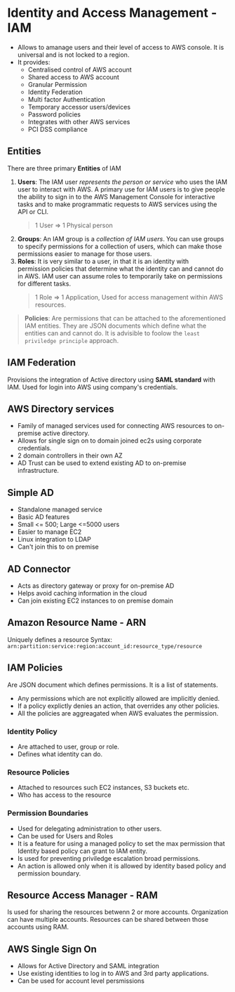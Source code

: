 # Identity and Access Management - IAM
* Allows to amanage users and their level of access to AWS console. It is universal and is not locked to a region.
* It provides:
    * Centralised control of AWS account
    * Shared access to AWS account
    * Granular Permission
    * Identity Federation
    * Multi factor Authentication
    * Temporary accessor users/devices
    * Password policies
    * Integrates with other AWS services
    * PCI DSS compliance

## Entities

There are three primary **Entities** of IAM
1. **Users**: The IAM user *represents the person or service* who uses the IAM user to interact with AWS. A primary use for IAM users is to give people the ability to sign in to the AWS Management Console for interactive tasks and to make programmatic requests to AWS services using the API or CLI. 
    > 1 User => 1 Physical person
2. **Groups**: An IAM group is a *collection of IAM users*. You can use groups to specify permissions for a collection of users, which can make those permissions easier to manage for those users.
3. **Roles**: It is very similar to a user, in that it is an identity with permission policies that determine what the identity can and cannot do in AWS. IAM user can assume roles to temporarily take on permissions for different tasks.
    > 1 Role => 1 Application, Used for access management within AWS resources.

> **Policies**: Are permissions that can be attached to the aforementioned IAM entities. They are JSON documents which define what the entities can and cannot do. It is advisible to foolow the `least priviledge principle` approach.

## IAM Federation
Provisions the integration of Active directory using **SAML standard** with IAM. Used for login into AWS using company's credentials.

## AWS Directory services
* Family of managed services used for connecting AWS resources to on-premise active directory.
* Allows for single sign on to domain joined ec2s using corporate credentials.
* 2 domain controllers in their own AZ
* AD Trust can be used to extend existing AD to on-premise infrastructure.

## Simple AD
* Standalone managed service
* Basic AD features
* Small <= 500; Large <=5000 users
* Easier to manage EC2 
* Linux integration to LDAP
* Can't join this to on premise

## AD Connector
* Acts as directory gateway or proxy for on-premise AD
* Helps avoid caching information in the cloud
* Can join existing EC2 instances to on premise domain

## Amazon Resource Name - ARN
Uniquely defines a resource
Syntax: `arn:partition:service:region:account_id:resource_type/resource`

## IAM Policies
Are JSON document which defines permissions. It is a list of statements.
- Any permissions which are not explicitly allowed are implicitly denied.
- If a policy explictly denies an action, that overrides any other policies.
- All the policies are aggreagated when AWS evaluates the permission.

### Identity Policy
- Are attached to user, group or role.
- Defines what identity can do.
### Resource Policies
- Attached to resources such EC2 instances, S3 buckets etc.
- Who has access to the resource
### Permission Boundaries
- Used for delegating administration to other users.
- Can be used for Users and Roles 
- It is a feature for using a managed policy to set the max permission that Identity based policy can grant to IAM entity.
- Is used for preventing priviledge escalation broad permissions.
- An action is allowed only when it is allowed by identity based policy and permission boundary.
 
 ## Resource Access Manager - RAM
 Is used for sharing the resources betwenn 2 or more accounts. Organization can have multiple accounts. Resources can be shared between those accounts using RAM.

 ## AWS Single Sign On
 - Allows for Active Directory and SAML integration
 - Use existing identities to log in to AWS and 3rd party applications.
 - Can be used for account level persmissions

